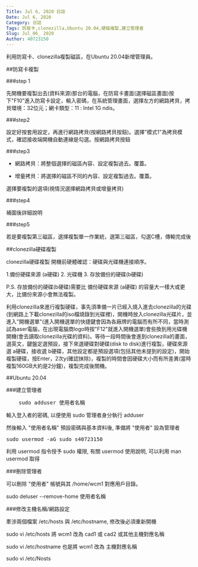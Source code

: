 ```yaml
---
Title: Jul 6, 2020 日誌
Date: Jul 6, 2020
Category: 日誌
Tags: 防寫卡,clonezilla,Ubuntu 20.04,硬碟複製,建立管理者
Slug: Jul_06_ 2020
Author: 40723150
---
```

利用防寫卡、clonezilla複製磁區，在Ubuntu 20.04新增管理員。
<!-- PELICAN_END_SUMMARY -->

##防寫卡複製

###step 1

先開機要複製出去(資料來源)那台的電腦，在防寫卡畫面(選擇磁區畫面)按下"F10"進入防寫卡設定，輸入密碼，在系統管理畫面，選擇左方的網路拷貝，拷貝環境：32位元；網卡類型：11 : Intel 1G ndis。

###step2

設定好按套用設定，再進行網路拷貝(按網路拷貝按鈕)。選擇"模式1"為拷貝模式，確認接收端開機自動連線是勾選。按網路拷貝按鈕

###step3

* 網路拷貝：將整個選擇的磁區內容、設定複製過去。覆蓋。

* 增量拷貝：將選擇的磁區不同的內容、設定複製過去。覆蓋。

選擇要複製的選項(視情況選擇網路拷貝或增量拷貝)

###step4

補圖後詳細說明

###step5

若是要複製第三磁區，選擇複製單一作業統，選第三磁區，勾選C槽，傳輸完成後

##clonezilla硬碟複製

clonezilla硬碟複製 開機前硬體確認：硬碟與光碟機連接順序。

1.備份硬碟來源 (a硬碟)
2. 光碟機
3. 存放備份的硬碟(b硬碟)

P.S. 存放備份的硬碟(b硬碟)需要比 備份硬碟來源 (a硬碟) 的容量大一樣大或更大，比備份來源小會無法複製。

利用clonezilla來進行複製硬碟，事先須準備一片已經入燒入進去clonezilla的光碟(到網路上下載clonezilla的iso檔燒錄到光碟裡)，開機時放入clonezilla光碟片，並進入"開機選單"(進入開機選單的快捷鍵會因為各廠牌的電腦而有所不同，當時測試為aser電腦，在出現電腦商logo時按"F12"就進入開機選單)會些換到用光碟機開機(會去讀取clonezilla光碟的資料)。等待一段時間後會進到clonezilla的畫面，選英文，鍵盤定選預設，接下來選硬碟對硬碟(disk to disk)進行複製，硬碟來源選 a硬碟，接收選 b硬碟，其他設定都是預設選項(包括其他未提到的設定)，開始複製硬碟，按Enter，2次y(確認抹除)，複製的時間會因硬碟大小而有所差異(當時複製160GB大約是2分鐘)，複製完成後關機。


##Ubuntu 20.04

###建立管理者
<pre class="brush: jscript">
    sudo adduser 使用者名稱
</pre>

輸入登入者的密碼, 以便使用 sudo 管理者身分執行 adduser

然後輸入 "使用者名稱" 預設密碼與基本資料後, 準備將 "使用者" 設為管理者

<pre class="brush: jscript">
sudo usermod -aG sudo s40723150
</pre>

利用 usermod 指令授予 sudo 權限, 有關 usermod 使用說明, 可以利用 man usermod 取得

###刪除管理者

可以刪除 "使用者" 帳號與其 /home/wcm1 對應用戶目錄。

sudo deluser --remove-home 使用者名稱

###修改主機名稱/網路設定

牽涉兩個檔案 /etc/hosts 與 /etc/hostname, 修改後必須重新開機

sudo vi /etc/hosts 將 wcm1 改為 cad1 或 cad2 或其他主機對應名稱

sudo vi /etc/hostname 也是將 wcm1 改為 主機對應名稱

sudo vi /etc/Nosts

